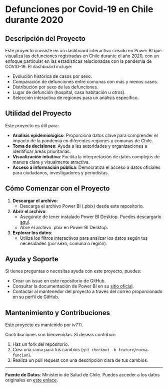 
# Defunciones por Covid-19 en Chile durante 2020

## Descripción del Proyecto
Este proyecto consiste en un dashboard interactivo creado en Power BI que visualiza las defunciones registradas en Chile durante el año 2020, con un enfoque particular en las estadísticas relacionadas con la pandemia de COVID-19. El dashboard incluye:

- Evolución histórica de casos por sexo.
- Comparación de defunciones entre comunas con más y menos casos.
- Distribución por sexo de las defunciones.
- Lugar de defunción (hospital, casa habitación u otros).
- Selección interactiva de regiones para un análisis específico.

## Utilidad del Proyecto
Este proyecto es útil para:
- **Análisis epidemiológico**: Proporciona datos clave para comprender el impacto de la pandemia en diferentes regiones y comunas de Chile.
- **Toma de decisiones**: Ayuda a las autoridades y organizaciones a identificar áreas prioritarias.
- **Visualización intuitiva**: Facilita la interpretación de datos complejos de manera clara y visualmente atractiva.
- **Acceso a información pública**: Democratiza el acceso a datos oficiales para ciudadanos, investigadores y periodistas.

## Cómo Comenzar con el Proyecto
1. **Descargar el archivo**:
   - Descarga el archivo Power BI (.pbix) desde este repositorio.
2. **Abrir el archivo**:
   - Asegúrate de tener instalado Power BI Desktop. Puedes descargarlo [aquí](https://powerbi.microsoft.com/es-es/desktop/).
   - Abre el archivo .pbix en Power BI Desktop.
3. **Explorar los datos**:
   - Utiliza los filtros interactivos para analizar los datos según tus necesidades (por sexo, comuna o región).

## Ayuda y Soporte
Si tienes preguntas o necesitas ayuda con este proyecto, puedes:
- Crear un issue en este repositorio de GitHub.
- Consultar la documentación de Power BI en su [sitio oficial](https://learn.microsoft.com/es-es/power-bi/).
- Contactar al mantenedor del proyecto a través del correo proporcionado en su perfil de GitHub.

## Mantenimiento y Contribuciones
Este proyecto es mantenido por iv77i.

Contribuciones son bienvenidas. Si deseas contribuir:
1. Haz un fork del repositorio.
2. Crea una rama para tus cambios (`git checkout -b feature/nueva-funcion`).
3. Realiza un pull request con una descripción clara de tus cambios.

---

**Fuente de Datos**: Ministerio de Salud de Chile. Puedes acceder a los datos originales en [este enlace](https://datos.gob.cl/dataset/defunciones-por-covid19).
